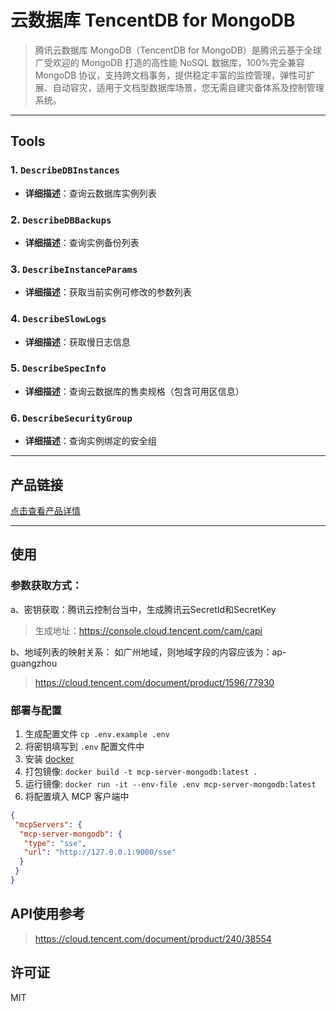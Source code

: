 # 云数据库 TencentDB for MongoDB
> 腾讯云数据库 MongoDB（TencentDB for MongoDB）是腾讯云基于全球广受欢迎的 MongoDB 打造的高性能 NoSQL 数据库，100%完全兼容 MongoDB 协议，支持跨文档事务，提供稳定丰富的监控管理，弹性可扩展、自动容灾，适用于文档型数据库场景，您无需自建灾备体系及控制管理系统。

---


## Tools

### 1. `DescribeDBInstances`
- **详细描述**：查询云数据库实例列表

### 2. `DescribeDBBackups`
- **详细描述**：查询实例备份列表

### 3. `DescribeInstanceParams`
- **详细描述**：获取当前实例可修改的参数列表

### 4. `DescribeSlowLogs`
- **详细描述**：获取慢日志信息

### 5. `DescribeSpecInfo`
- **详细描述**：查询云数据库的售卖规格（包含可用区信息）

### 6. `DescribeSecurityGroup`
- **详细描述**：查询实例绑定的安全组



---

## 产品链接
[点击查看产品详情](https://cloud.tencent.com/product/mongodb)

---

## 使用


### 参数获取方式：

a、密钥获取：腾讯云控制台当中，生成腾讯云SecretId和SecretKey
> 生成地址：https://console.cloud.tencent.com/cam/capi

b、地域列表的映射关系：
如广州地域，则地域字段的内容应该为：ap-guangzhou
> https://cloud.tencent.com/document/product/1596/77930

### 部署与配置
1. 生成配置文件
   `cp .env.example .env`
2. 将密钥填写到 `.env` 配置文件中
3. 安装 [docker](https://www.docker.com/)
4. 打包镜像: `docker build -t mcp-server-mongodb:latest .`
5. 运行镜像: `docker run -it --env-file .env mcp-server-mongodb:latest`
6. 将配置填入 MCP 客户端中
```json
{
 "mcpServers": {
  "mcp-server-mongodb": {
   "type": "sse",
   "url": "http://127.0.0.1:9000/sse"
  }
 }
}
```



## API使用参考

>https://cloud.tencent.com/document/product/240/38554



## 许可证

MIT
